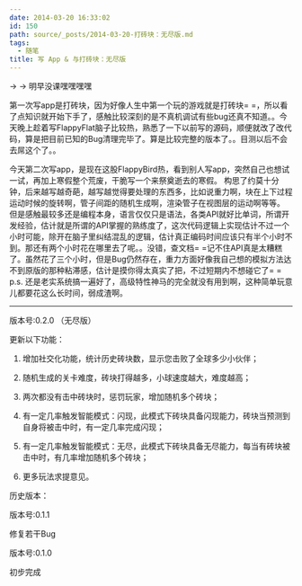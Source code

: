 ```yaml
---
date: 2014-03-20 16:33:02
id: 150
path: source/_posts/2014-03-20-打砖块：无尽版.md
tags:
  - 随笔
title: 写 App & 与打砖块：无尽版
---
```


→ → 明早没课嘿嘿嘿嘿

第一次写app是打砖块，因为好像人生中第一个玩的游戏就是打砖块= =，所以看了点知识就开始下手了，感触比较深刻的是不真机调试有些bug还真不知道。。今天晚上趁着写FlappyFlat脑子比较热，熟悉了一下以前写的源码，顺便就改了改代码，算是把目前已知的Bug清理完毕了。算是比较完整的版本了。。目测以后不会去屌这个了。。

今天第二次写app，是现在这股FlappyBird热，看到别人写app，突然自己也想试一试，再加上寒假整个荒废，干脆写一个来祭奠逝去的寒假。
构思了约莫十分钟，后来越写越奇葩，越写越觉得要处理的东西多，比如说重力啊，块在上下过程运动时候的旋转啊，管子间距的随机生成啊，渲染管子在视图层的运动啊等等。
但是感触最较多还是编程本身，语言仅仅只是语法，各类API就好比单词，所谓开发经验，估计就是所谓的API掌握的熟练度了，这次代码逻辑上实现估计不过一个小时可能，除开在脑子里纠结混乱的逻辑，估计真正编码时间应该只有半个小时不到。那还有两个小时花在哪里去了呢。。没错，查文档= =记不住API真是太糟糕了。虽然花了三个小时，但是Bug仍然存在，重力方面好像我自己想的模拟方法达不到原版的那种粘滞感，估计是摸你得太真实了把，不过短期内不想碰它了= =
p.s. 还是老实系统搞一遍好了，高级特性神马的完全就没有用到啊，这种简单玩意儿都要花这么长时间，弱成渣啊。 

---

版本号:0.2.0 （无尽版）

更新以下功能：

1. 增加社交化功能，统计历史砖块数，显示您击败了全球多少小伙伴；

2. 随机生成的关卡难度，砖块打得越多，小球速度越大，难度越高；

3. 两次都没有击中砖块时，惩罚玩家，增加随机多个砖块；

4. 有一定几率触发智能模式：闪现，此模式下砖块具备闪现能力，砖块当预测到自身将被击中时，有一定几率完成闪现；

5. 有一定几率触发智能模式：无尽，此模式下砖块具备无尽能力，每当有砖块被击中时，有几率增加随机多个砖块；

6. 更多玩法求提意见。








历史版本：

版本号:0.1.1

修复若干Bug

版本号:0.1.0

初步完成
